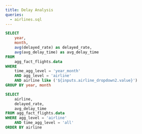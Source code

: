 ```yaml
---
title: Delay Analysis
queries:
  - airlines.sql
---
```




<!-- Delay Stats by Month -->
```sql delay_statistics
SELECT 
    year, 
    month,
    avg(delayed_rate) as delayed_rate,
    avg(avg_delay_time) as avg_delay_time
FROM 
    agg_fact_flights.data
WHERE 
    time_agg_level = 'year_month'
    AND agg_level = 'airline'
    AND airline like ('${inputs.airline_dropdown2.value}')
GROUP BY year, month
```
<Dropdown data={airlines} name=airline_dropdown2 value=airline defaultValue='%' title="Select an Airline">
    <DropdownOption value='%' valueLabel='All'/>
</Dropdown>

<LineChart
    data={delay_statistics}
    x=month
    y=delayed_rate
    y2=avg_delay_time
    title="Delay Rate and Average Delay Time by Month"
    markers=true
    xAxisTitle=Month
    yAxisTitle="Delayed Rate (%)"
    y2AxisTitle="Avg Delay Time (Minutes)"
    yFmt=pct2
    xTickMarks=true
/>



<!-- TODO How does the % of delayed flights vary throughout the year? What about for flights leaving from Boston (BOS) specifically?
```sql delay_statistics_by_origin_airport
SELECT 
    year, 
    month,
    origin_airport,
    delayed_rate,
    avg_delay_time
FROM 
    agg_fact_flights.data
WHERE 
    time_agg_level = 'year_month'
    AND agg_level = 'origin_airport'
```
<Dropdown
    data={delay_statistics_by_origin_airport}
    name=origin_airport_dropdown
    value=origin_airport
    title="Select a Category"
    defaultValue="PHL"
/>
<LineChart
    data={delay_statistics_by_origin_airport}
    x=month
    y=delayed_rate
    y2=avg_delay_time
    title="Delay Rate and Average Delay Time by Month"
    markers=true
    xAxisTitle=Month
    yAxisTitle="Delayed Rate (%)"
    y2AxisTitle="Avg Delay Time (Minutes)"
    xTickMarks=true
/> -->


<!-- ## Which airlines seem to be most and least reliable, in terms of on-time departure? -->
```sql airline_reliability
SELECT
    airline,
    delayed_rate,
    avg_delay_time
FROM agg_fact_flights.data
WHERE agg_level = 'airline'
    AND time_agg_level = 'all'
ORDER BY airline
```
<BarChart
    data={airline_reliability}
    x=airline
    y=delayed_rate
    yFmt=pct2
    y2=avg_delay_time
    title="Airline Reliability"
    subtitle="in terms of on-time departure"
    xAxisTitle=Airline
    yAxisTitle="Delayed Rate (%)"
    y2AxisTitle="Avg Delay Time (Minutes)"
    xTickMarks=true
/>
<!-- Airline code to airline name... -->

<!-- Delay stats by airline, airport? -->